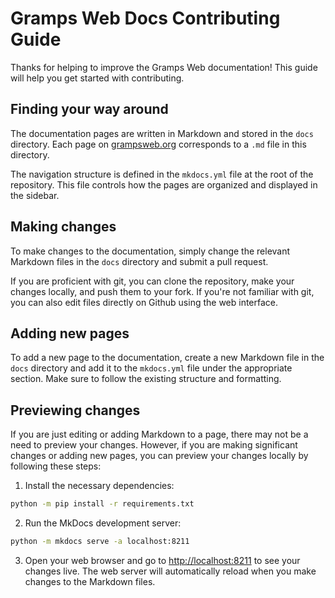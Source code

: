 # Gramps Web Docs Contributing Guide

Thanks for helping to improve the Gramps Web documentation! This guide will help you get started with contributing.

## Finding your way around

The documentation pages are written in Markdown and stored in the `docs` directory. Each page on [grampsweb.org](https://www.grampsweb.org/) corresponds to a `.md` file in this directory.

The navigation structure is defined in the `mkdocs.yml` file at the root of the repository. This file controls how the pages are organized and displayed in the sidebar.

## Making changes

To make changes to the documentation, simply change the relevant Markdown files in the `docs` directory and submit a pull request.

If you are proficient with git, you can clone the repository, make your changes locally, and push them to your fork. If you're not familiar with git, you can also edit files directly on Github using the web interface.

## Adding new pages

To add a new page to the documentation, create a new Markdown file in the `docs` directory and add it to the `mkdocs.yml` file under the appropriate section. Make sure to follow the existing structure and formatting.

## Previewing changes

If you are just editing or adding Markdown to a page, there may not be a need to preview your changes. However, if you are making significant changes or adding new pages, you can preview your changes locally by following these steps:

1. Install the necessary dependencies:

```bash
python -m pip install -r requirements.txt
```

2. Run the MkDocs development server:

```bash
python -m mkdocs serve -a localhost:8211
```

3. Open your web browser and go to [http://localhost:8211](http://localhost:8211) to see your changes live. The web server will automatically reload when you make changes to the Markdown files.
